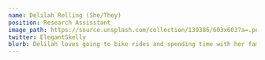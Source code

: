 ```yaml
---
name: Delilah Relling (She/They)
position: Research Assisstant
image_path: https://source.unsplash.com/collection/139386/603x603?a=.png
twitter: ElegantSkelly
blurb: Delilah loves going to bike rides and spending time with her family.
---
```

